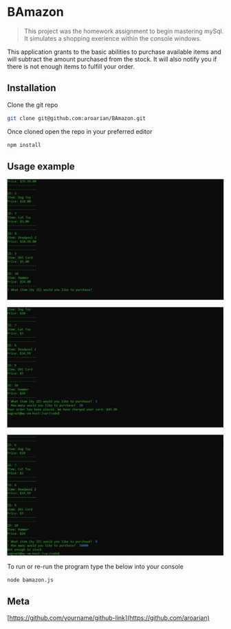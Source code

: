 # BAmazon
> This project was the homework assignment to begin mastering mySql. It simulates a shopping exerience within the console windows.

This application grants to the basic abilities to purchase available items and will subtract the amount purchased from the stock. It will also notify you if there is not enough items to fulfill your order.

## Installation

Clone the git repo
```sh
git clone git@github.com:aroarian/BAmazon.git
```

Once cloned open the repo in your preferred editor
```sh
npm install
```

## Usage example

![Available Items](./screenshots/1.jpg)

![Order Items](./screenshots/2.jpg)

![Not Enough Items](./screenshots/3.jpg)

To run or re-run the program type the below into your console
```sh
node bamazon.js
```
## Meta

[https://github.com/yourname/github-link](https://github.com/aroarian)

 